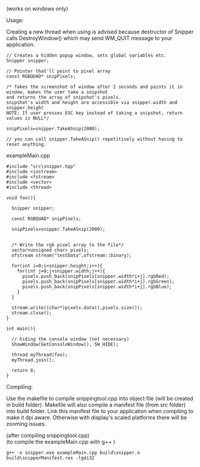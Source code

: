(works on windows only)

Usage:

Creating a new thread when using is advised because destructor of Snipper calls DestroyWindow() which may send WM_QUIT message to your application.

```
// Creates a hidden popup window, sets global variables etc.
Snipper snipper; 

// Pointer that'll point to pixel array
const RGBQUAD* snipPixels; 

/* Takes the screenshot of window after 2 seconds and paints it in window, makes the user take a snipshot
and returns the array of snipshot's pixels.
snipshot's width and height are accessible via snipper.width and snipper.height
NOTE: If user presses ESC key instead of taking a snipshot, return values is NULL*/

snipPixels=snipper.TakeASnip(2000);

// you can call snipper.TakeASnip() repetitively without having to reset anything.
```

exampleMain.cpp
```
#include "src\snipper.hpp"
#include <iostream>
#include <fstream>
#include <vector>
#include <thread>

void foo(){
  
  Snipper snipper;

  const RGBQUAD* snipPixels;

  snipPixels=snipper.TakeASnip(2000);


  /* Write the rgb pixel array to the file*/
  vector<unsigned char> pixels;
  ofstream stream("testData",ofstream::binary);
  
  for(int i=0;i<snipper.height;i++){
    for(int j=0;j<snipper.width;j++){
      pixels.push_back(snipPixels[snipper.width*i+j].rgbRed);
      pixels.push_back(snipPixels[snipper.width*i+j].rgbGreen);
      pixels.push_back(snipPixels[snipper.width*i+j].rgbBlue);
    }
  }

  stream.write((char*)pixels.data(),pixels.size());
  stream.close();
}

int main(){

  // hiding the console window (not necessary)
  ShowWindow(GetConsoleWindow(), SW_HIDE);

  thread myThread(foo);
  myThread.join();
  
  return 0;
}
```

Compiling:

Use the makefile to compile snippingtool.cpp into object file (will be created in build folder). Makefile will also compile a manifest file (from src folder) into build folder. Link this manifest file to your application when compiling to make it dpi aware. Otherwise with display's scaled platforms there will be zooming issues.

(after compiling snippingtool.cpp)<br>
(to compile the exampleMain.cpp with g++ )

``` g++ -o snipper.exe exampleMain.cpp build\snipper.o build\snipperManifest.res -lgdi32 ```
